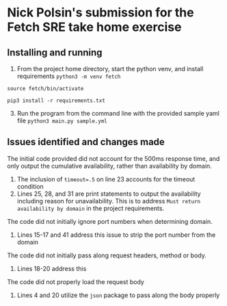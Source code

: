 # Nick Polsin's submission for the Fetch SRE take home exercise
## Installing and running
1. From the project home directory, start the python venv, and install requirements
`python3 -m venv fetch`

`source fetch/bin/activate`

`pip3 install -r requirements.txt` 

3. Run the program from the command line with the provided sample yaml file
`python3 main.py sample.yml`

## Issues identified and changes made
The initial code provided did not account for the 500ms response time, and only output the cumulative availability, rather than availability by domain.
1. The inclusion of `timeout=.5` on line 23 accounts for the timeout condition
2. Lines 25, 28, and 31 are print statements to output the availability including reason for unavailability. This is to address `Must return availability by domain` in the project requirements.

The code did not initially ignore port numbers when determining domain.
1. Lines 15-17 and 41 address this issue to strip the port number from the domain

The code did not initially pass along request headers, method or body. 
1. Lines 18-20 address this

The code did not properly load the request body
1. Lines 4 and 20 utilize the `json` package to pass along the body properly
